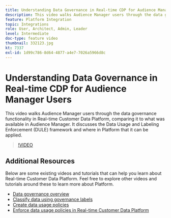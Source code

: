```yaml
---
title: Understanding Data Governance in Real-time CDP for Audience Manager Users
description: This video walks Audience Manager users through the data governance functionality in Real-time Customer Data Platform, comparing it to what was available in Audience Manager. It discusses the Data Usage and Labeling Enforcement (DULE) framework and where in Platform that it can be applied.
feature: Platform Integration
topic: Integrations
role: User, Architect, Admin, Leader
level: Intermediate
doc-type: feature video
thumbnail: 332123.jpg
kt: 7337
exl-id: 1d99c786-8d64-4877-a4e7-7026a5966d8c
---
```

# Understanding Data Governance in Real-time CDP for Audience Manager Users

This video walks Audience Manager users through the data governance functionality in Real-time Customer Data Platform, comparing it to what was available in Audience Manager. It discusses the Data Usage and Labeling Enforcement (DULE) framework and where in Platform that it can be applied.

>[!VIDEO](https://video.tv.adobe.com/v/332123/?quality=12&learn=on)

## Additional Resources

Below are some existing videos and tutorials that can help you learn about Real-time Customer Data Platform. Feel free to explore other videos and tutorials around these to learn more about Platform.

* [Data governance overview](https://experienceleague.adobe.com/docs/platform-learn/tutorials/data-governance/understanding-data-governance.html?lang=en#data-governance)
* [Classify data using governance labels](https://experienceleague.adobe.com/docs/platform-learn/tutorials/data-governance/classify-data-using-governance-labels.html?lang=en#data-governance)
* [Create data usage policies](https://experienceleague.adobe.com/docs/platform-learn/tutorials/data-governance/create-data-usage-policies.html?lang=en#data-governance)
* [Enforce data usage policies in Real-time Customer Data Platform](https://experienceleague.adobe.com/docs/platform-learn/tutorials/data-governance/enforce-data-usage-policies-in-real-time-cdp.html?lang=en#data-governance)
